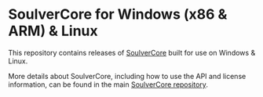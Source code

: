 # SoulverCore for Windows (x86 & ARM) & Linux

This repository contains releases of [SoulverCore](https://github.com/soulverteam/SoulverCore) built for use on Windows & Linux.

More details about SoulverCore, including how to use the API and license information, can be found in the main [SoulverCore repository](https://github.com/soulverteam/SoulverCore).
